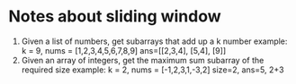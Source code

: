 # Notes about sliding window
1. Given a list of numbers, get subarrays that add up a k number
example: k = 9, nums = [1,2,3,4,5,6,7,8,9] ans=[[2,3,4], [5,4], [9]]
2. Given an array of integers, get the maximum sum subarray of the required size
example: k = 2, nums = [-1,2,3,1,-3,2] size=2, ans=5, 2+3